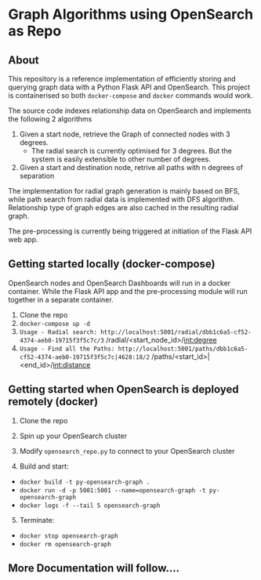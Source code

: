 # Graph Algorithms using OpenSearch as Repo

## About

This repository is a reference implementation of efficiently storing and querying graph data with a Python Flask API and OpenSearch.
This project is containerised so both `docker-compose` and `docker` commands would work. 

The source code indexes relationship data on OpenSearch and implements the following 2 algorithms

1. Given a start node, retrieve the Graph of connected nodes with 3 degrees. 
   - The radial search is currently optimised for 3 degrees. But the system is easily extensible to other number of degrees.
2. Given a start and destination node, retrive all paths with n degrees of separation

The implementation for radial graph generation is mainly based on BFS, while path search from radial data is implemented with DFS algorithm.
Relationship type of graph edges are also cached in the resulting radial graph.

The pre-processing is currently being triggered at initiation of the Flask API web app. 

## Getting started locally (docker-compose)

OpenSearch nodes and OpenSearch Dashboards will run in a docker container. While the Flask API app and the pre-processing module will run together in a separate container.

1. Clone the repo
2. `docker-compose up -d`
3. `Usage - Radial search: http://localhost:5001/radial/dbb1c6a5-cf52-4374-aeb0-19715f3f5c7c/3`
        /radial/<start_node_id>/<int:degree>
4. `Usage - Find all the Paths: http://localhost:5001/paths/dbb1c6a5-cf52-4374-aeb0-19715f3f5c7c|4628:18/2`
        /paths/<start_id>|<end_id>/<int:distance>

## Getting started when OpenSearch is deployed remotely (docker)

1. Clone the repo
2. Spin up your OpenSearch cluster
3. Modify `opensearch_repo.py` to connect to your OpenSearch cluster

4. Build and start:
- `docker build -t py-opensearch-graph . `
- `docker run -d -p 5001:5001 --name=opensearch-graph -t py-opensearch-graph`
- `docker logs -f --tail 5 opensearch-graph`

5. Terminate:
- `docker stop opensearch-graph`
- `docker rm opensearch-graph`

## More Documentation will follow....
